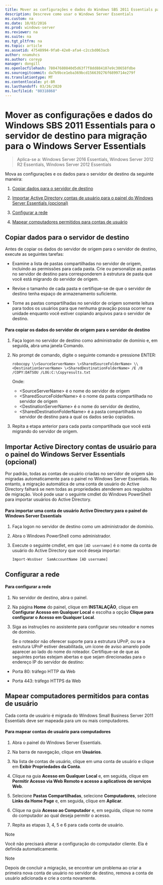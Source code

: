 ```yaml
---
title: Mover as configurações e dados do Windows SBS 2011 Essentials para o servidor de destino para migração para o Windows Server Essentials
description: Descreve como usar o Windows Server Essentials
ms.custom: na
ms.date: 10/03/2016
ms.prod: windows-server
ms.reviewer: na
ms.suite: na
ms.tgt_pltfrm: na
ms.topic: article
ms.assetid: 47548994-9fa0-42e0-afa4-c2ccbd063acb
author: nnamuhcs
ms.author: coreyp
manager: dongill
ms.openlocfilehash: 78047680840d5d63f7f8dd884107e9c30658fdbe
ms.sourcegitcommit: da7b9bce1eba369bcd156639276f6899714e279f
ms.translationtype: MT
ms.contentlocale: pt-BR
ms.lasthandoff: 03/26/2020
ms.locfileid: "80318868"
---
```

# <a name="move-windows-sbs-2011-essentials-settings-and-data-to-the-destination-server-for-windows-server-essentials-migration"></a>Mover as configurações e dados do Windows SBS 2011 Essentials para o servidor de destino para migração para o Windows Server Essentials

>Aplica-se a: Windows Server 2016 Essentials, Windows Server 2012 R2 Essentials, Windows Server 2012 Essentials

Mova as configurações e os dados para o servidor de destino da seguinte maneira:  
  

1.  [Copiar dados para o servidor de destino](Move-Windows-SBS-2011-Essentials-to-the-Destination-Server-for-migration.md#BKMK_CopyData)  
  
2.  [Importar Active Directory contas de usuário para o painel do Windows Server Essentials (opcional)](Move-Windows-SBS-2011-Essentials-to-the-Destination-Server-for-migration.md#BKMK_ImportADaccounts)  
  
3.  [Configurar a rede](Move-Windows-SBS-2011-Essentials-to-the-Destination-Server-for-migration.md#BKMK_Network)  
  
4.  [Mapear computadores permitidos para contas de usuário](Move-Windows-SBS-2011-Essentials-to-the-Destination-Server-for-migration.md#BKMK_MapPermittedComputers)  
 
##  <a name="copy-data-to-the-destination-server"></a><a name="BKMK_CopyData"></a>Copiar dados para o servidor de destino  
 Antes de copiar os dados do servidor de origem para o servidor de destino, execute as seguintes tarefas:  
  
-   Examine a lista de pastas compartilhadas no servidor de origem, incluindo as permissões para cada pasta. Crie ou personalize as pastas no servidor de destino para corresponderem à estrutura de pasta que você está migrando do servidor de origem.  
  
-   Revise o tamanho de cada pasta e certifique-se de que o servidor de destino tenha espaço de armazenamento suficiente.  
  
-   Torne as pastas compartilhadas no servidor de origem somente leitura para todos os usuários para que nenhuma gravação possa ocorrer na unidade enquanto você estiver copiando arquivos para o servidor de destino.  
  
#### <a name="to-copy-data-from-the-source-server-to-the-destination-server"></a>Para copiar os dados do servidor de origem para o servidor de destino  
  
1.  Faça logon no servidor de destino como administrador de domínio e, em seguida, abra uma janela Comando.  
  
2.  No prompt de comando, digite o seguinte comando e pressione ENTER:  
  
    `robocopy \\<SourceServerName> \<SharedSourceFolderName> \\<DestinationServerName> \<SharedDestinationFolderName> /E /B /COPY:DATSOU /LOG:C:\Copyresults.txt`  
  
     Onde:
     - \<SourceServerName\> é o nome do servidor de origem
     - \<SharedSourceFolderName\> é o nome da pasta compartilhada no servidor de origem
     - \<DestinationServerName\> é o nome do servidor de destino,
     - \<SharedDestinationFolderName\> é a pasta compartilhada no servidor de destino para a qual os dados serão copiados.  
        
3.  Repita a etapa anterior para cada pasta compartilhada que você está migrando do servidor de origem.  
  
##  <a name="import-active-directory-user-accounts-to-the-windows-server-essentials-dashboard-optional"></a><a name="BKMK_ImportADaccounts"></a>Importar Active Directory contas de usuário para o painel do Windows Server Essentials (opcional)  
 Por padrão, todas as contas de usuário criadas no servidor de origem são migradas automaticamente para o painel no Windows Server Essentials. No entanto, a migração automática de uma conta de usuário do Active Directory falhará se nem todas as propriedades atenderem aos requisitos de migração. Você pode usar o seguinte cmdlet do Windows PowerShell para importar usuários do Active Directory.  
  
#### <a name="to-import-an-active-directory-user-account-to-the-windows-server-essentials-dashboard"></a>Para importar uma conta de usuário Active Directory para o painel do Windows Server Essentials  
  
1.  Faça logon no servidor de destino como um administrador de domínio.  
  
2.  Abra o Windows PowerShell como administrador.  
  
3.  Execute o seguinte cmdlet, em que `[AD username]` é o nome da conta de usuário do Active Directory que você deseja importar:  
  
     `Import-WssUser  SamAccountName [AD username]`  
  
##  <a name="configure-the-network"></a><a name="BKMK_Network"></a>Configurar a rede  
  
#### <a name="to-configure-the-network"></a>Para configurar a rede  
  
1. No servidor de destino, abra o painel.  
  
2. Na página **Home** do painel, clique em **INSTALAÇÃO**, clique em **Configurar Acesso em Qualquer Local** e escolha a opção **Clique para configurar o Acesso em Qualquer Local**.  
  
3. Siga as instruções no assistente para configurar seu roteador e nomes de domínio.  
  
   Se o roteador não oferecer suporte para a estrutura UPnP, ou se a estrutura UPnP estiver desabilitada, um ícone de aviso amarelo pode aparecer ao lado do nome do roteador. Certifique-se de que as seguintes portas estejam abertas e que sejam direcionadas para o endereço IP do servidor de destino:  
  
-   Porta 80: tráfego HTTP da Web  
  
-   Porta 443: tráfego HTTPS da Web  
  
##  <a name="map-permitted-computers-to-user-accounts"></a><a name="BKMK_MapPermittedComputers"></a>Mapear computadores permitidos para contas de usuário  
 Cada conta de usuário é migrada do Windows Small Business Server 2011 Essentials deve ser mapeada para um ou mais computadores.  
  
#### <a name="to-map-user-accounts-to-computers"></a>Para mapear contas de usuário para computadores  
  
1.  Abra o painel do Windows Server Essentials.  
  
2.  Na barra de navegação, clique em **Usuários**.  
  
3.  Na lista de contas de usuário, clique em uma conta de usuário e clique em **Exibir Propriedades da Conta**.  
  
4.  Clique na guia **Acesso em Qualquer Local** e, em seguida, clique em **Permitir Acesso via Web Remoto e acesso a aplicativos de serviços Web**.  
  
5.  Selecione **Pastas Compartilhadas**, selecione **Computadores**, selecione **Links da Home Page** e, em seguida, clique em **Aplicar**.  
  
6.  Clique na guia **Acesso ao Computador** e, em seguida, clique no nome do computador ao qual deseja permitir o acesso.  
  
7.  Repita as etapas 3, 4, 5 e 6 para cada conta de usuário.  
  
> [!NOTE]
>  Você não precisará alterar a configuração do computador cliente. Ela é definida automaticamente.  
  
> [!NOTE]
>  Depois de concluir a migração, se encontrar um problema ao criar a primeira nova conta de usuário no servidor de destino, remova a conta de usuário adicionada e crie a conta novamente.
